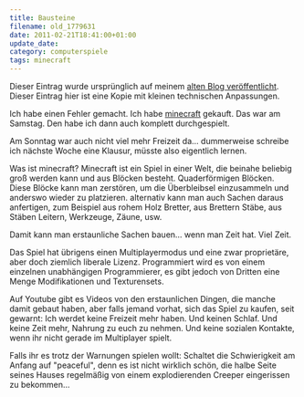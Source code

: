 ```yaml
---
title: Bausteine
filename: old_1779631
date: 2011-02-21T18:41:00+01:00
update_date:
category: computerspiele
tags: minecraft
---
```

Dieser Eintrag wurde ursprünglich auf meinem [alten Blog veröffentlicht](https://stu.blogger.de/stories/1779631/). Dieser Eintrag hier ist eine Kopie mit kleinen technischen Anpassungen.

Ich habe einen Fehler gemacht. Ich habe [minecraft](http://www.minecraft.net) gekauft. Das war am Samstag. Den habe ich dann auch komplett durchgespielt.

Am Sonntag war auch nicht viel mehr Freizeit da… dummerweise schreibe ich nächste Woche eine Klausur, müsste also eigentlich lernen.

Was ist minecraft? Minecraft ist ein Spiel in einer Welt, die beinahe beliebig groß werden kann und aus Blöcken besteht. Quaderförmigen Blöcken. Diese Blöcke kann man zerstören, um die Überbleibsel einzusammeln und anderswo wieder zu platzieren. alternativ kann man auch Sachen daraus anfertigen, zum Beispiel aus rohem Holz Bretter, aus Brettern Stäbe, aus Stäben Leitern, Werkzeuge, Zäune, usw.

Damit kann man erstaunliche Sachen bauen… wenn man Zeit hat. Viel Zeit.

Das Spiel hat übrigens einen Multiplayermodus und eine zwar proprietäre, aber doch ziemlich liberale Lizenz. Programmiert wird es von einem einzelnen unabhängigen Programmierer, es gibt jedoch von Dritten eine Menge Modifikationen und Texturensets.

Auf Youtube gibt es Videos von den erstaunlichen Dingen, die manche damit gebaut haben, aber falls jemand vorhat, sich das Spiel zu kaufen, seit gewarnt: Ich werdet keine Freizeit mehr haben. Und keinen Schlaf. Und keine Zeit mehr, Nahrung zu euch zu nehmen. Und keine sozialen Kontakte, wenn ihr nicht gerade im Multiplayer spielt.

Falls ihr es trotz der Warnungen spielen wollt: Schaltet die Schwierigkeit am Anfang auf "peaceful", denn es ist nicht wirklich schön, die halbe Seite seines Hauses regelmäßig von einem explodierenden Creeper eingerissen zu bekommen…
